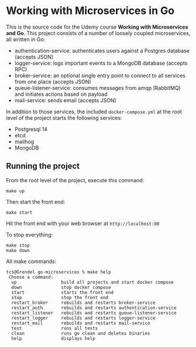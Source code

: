 # Working with Microservices in Go

This is the source code for the Udemy course **Working with Microservices and Go**. This project
consists of a number of loosely coupled microservices, all written in Go:

- authentication-service: authenticates users against a Postgres database (accepts JSON)
- logger-service: logs important events to a MongoDB database (accepts RPC)
- broker-service: an optional single entry point to connect to all services from one place (accepts JSON)
- queue-listener-service: consumes messages from amqp (RabbitMQ) and initiates actions based on payload
- mail-service: sends email (accepts JSON)

In addition to those services, the included `docker-compose.yml` at the root level of the project
starts the following services:

- Postgresql 14
- etcd
- mailhog
- MongoDB

## Running the project
From the root level of the project, execute this command:

~~~
make up
~~~

Then start the front end:

~~~
make start
~~~


Hit the front end with your web browser at `http://localhost:80`

To stop everything:

~~~
make stop
make down
~~~

All make commands:

~~~
tcs@Grendel go-microservices % make help
 Choose a command:
  up                 build all projects and start docker compose
  down               stop docker compose
  start              starts the front end
  stop               stop the front end
  restart_broker     rebuilds and restarts broker-service
  restart_auth       rebuilds and restarts authentication-service
  restart_listener   rebuilds and restarts queue-listener-service
  restart_logger     rebuilds and restarts logger-service
  restart_mail       rebuilds and restarts mail-service
  test               runs all tests
  clean              runs go clean and deletes binaries
  help               displays help
~~~